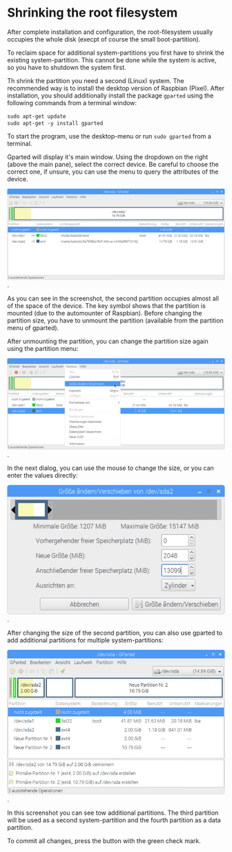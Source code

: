 Shrinking the root filesystem
=============================

After complete installation and configuration, the root-filesystem
usually occupies the whole disk (execpt of course the small boot-partition).

To reclaim space for additional system-partitions you first have to shrink
the existing system-partition. This cannot be done while the system is
active, so you have to shutdown the system first.

Th shrink the partition you need a second (Linux) system. The recommended
way is to install the desktop version of Raspbian (Pixel). After installation,
you should additionally install the package `gparted` using the following
commands from a terminal window:

    sudo apt-get update
    sudo apt-get -y install gparted

To start the program, use the desktop-menu or run `sudo gparted` from
a terminal.

Gparted will display it's main window. Using the dropdown on the right
(above the main pane), select the correct device. Be careful to choose
the correct one, if unsure, you can use the menu to query the attributes
of the device.

![](./gparted-main.png "main window of gparted").

As you can see in the screenshot, the second partition occupies almost all
of the space of the device. The key symbol shows that the partition is
mounted (due to the automounter of Raspbian). Before changing the partition
size, you have to unmount the partition (available from the
partition menu of gparted).

After unmounting the partition, you can change the partition size again
using the partition menu:

![](./gparted-part-menu.png "change the partition size using the menu").

In the next dialog, you can use the mouse to change the size, or you can
enter the values directly:

![](./gparted-change-size.png "dialog to select partition parameters").

After changing the size of the second partition, you can also use
gparted to add additional partitions for multiple system-partitions:

![](./gparted-final.png "").

In this screenshot you can see tow additional partitions. The third
partition will be used as a second system-partition and the fourth
partition as a data partition.

To commit all changes, press the button with the green check mark.
